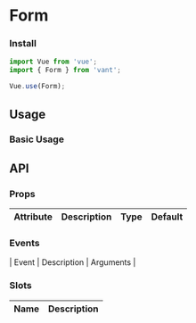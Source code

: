 # Form

### Install

```js
import Vue from 'vue';
import { Form } from 'vant';

Vue.use(Form);
```

## Usage

### Basic Usage

## API

### Props

| Attribute | Description | Type | Default |
|------|------|------|------|

### Events

| Event | Description | Arguments |

### Slots

| Name | Description |
|------|------|
